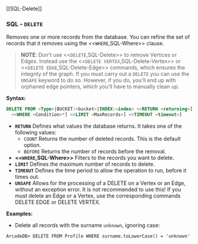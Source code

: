 [[SQL-Delete]]
### SQL - `DELETE`

Removes one or more records from the database.  You can refine the set of records that it removes using the <<`WHERE`,SQL-Where>> clause.

>**NOTE**: Don't use <<`DELETE`,SQL-Delete>> to remove Vertices or Edges. Instead use the <<`DELETE VERTEX`,SQL-Delete-Vertex>> or <<`DELETE EDGE`,SQL-Delete-Edge>> commands, which ensures the integrity of the graph. If you must carry out a `DELETE` you can use the `UNSAFE` keyword to do so. However, if you do, you'll end up with orphaned edge pointers, which you'll have to manually clean up.

**Syntax:**

```sql
DELETE FROM <Type>|BUCKET:<bucket>|INDEX:<index> <<RETURN <returning>]
  <<WHERE <Condition>*] <<LIMIT <MaxRecords>] <<TIMEOUT <timeout>]
```
- **`RETURN`** Defines  what values the database returns.  It takes one of the following values:
  - `COUNT` Returns the number of deleted records.  This is the default option.
  - `BEFORE` Returns the number of records before the removal.
- **<<`WHERE`,SQL-Where>>** Filters to the records you want to delete.
- **`LIMIT`** Defines the maximum number of records to delete.
- **`TIMEOUT`** Defines the time period to allow the operation to run, before it times out.
- **`UNSAFE`** Allows for the processing of a DELETE on a Vertex or an Edge, without an exception error. It is not recommended to use this! If you must delete an Edge or a Vertex, use the corresponding commands DELETE EDGE or DELETE VERTEX.   

**Examples:**

- Delete all records with the surname `unknown`, ignoring case:

```
ArcadeDB> DELETE FROM Profile WHERE surname.toLowerCase() = 'unknown'
```




